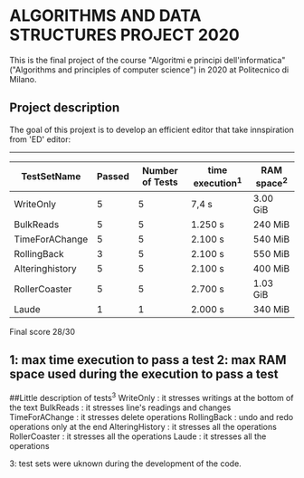 # ALGORITHMS AND DATA STRUCTURES PROJECT 2020

This is the final project of the course "Algoritmi e principi dell'informatica" ("Algorithms and principles of computer science") in 2020 at Politecnico di Milano.

## Project description

The goal of this projext is to develop an efficient editor that take innspiration from 'ED' editor:


---
| TestSetName | Passed | Number of Tests | time execution<sup>1</sup> | RAM space<sup>2</sup>|
| ----------- | ----------- | ----------- | ----------- | ----------- |
| WriteOnly | 5 | 5 | 7,4 s | 3.00 GiB |
| BulkReads | 5 | 5 | 1.250 s | 240 MiB |
| TimeForAChange | 5 | 5 | 2.100 s | 540 MiB |
| RollingBack | 3 | 5 | 2.100 s | 550 MiB |
| Alteringhistory | 5 | 5 | 2.100 s | 400 MiB |
| RollerCoaster | 5 | 5 | 2.700 s | 1.03 GiB |
| Laude | 1 | 1 | 2.000 s | 340 MiB |

Final score 28/30


1: max time execution to pass a test
2: max RAM space used during the execution to pass a test
---

##Little description of tests<sup>3</sup>
WriteOnly
: it stresses writings at the bottom of the text
BulkReads
: it stresses line's readings and changes
TimeForAChange
: it stresses delete operations
RollingBack
: undo and redo operations only at the end
AlteringHistory
: it stresses all the operations
RollerCoaster
: it stresses all the operations
Laude
: it stresses all the operations

3: test sets were uknown during the development of the code. 
